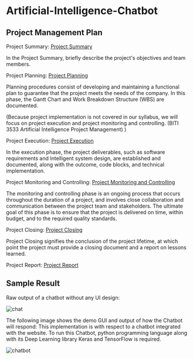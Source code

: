 # Artificial-Intelligence-Chatbot

## Project Management Plan
Project Summary: [Project Summary](https://github.com/yunlee123456/Artificial-Intelligence-Chatbot/blob/main/PMP-PLAN/1%20Project%20Summary.md)

In the Project Summary, briefly describe the project's objectives and team members.

Project Planning: [Project Planning](https://github.com/yunlee123456/Artificial-Intelligence-Chatbot/blob/main/PMP-PLAN/2%20Project%20Planning.md)

Planning procedures consist of developing and maintaining a functional plan to guarantee that the project meets the needs of the company. In this phase, the Gantt Chart and Work Breakdown Structure (WBS) are documented.


(Because project implementation is not covered in our syllabus, we will focus on project execution and project monitoring and controlling.  (BITI 3533 Artificial Intelligence Project Management) )


Project Execution: [Project Execution](https://github.com/yunlee123456/Artificial-Intelligence-Chatbot/blob/main/PMP-PLAN/3%20Project%20Execution.md)



In the execution phase, the project deliverables, such as software requirements and Intelligent system design, are established and documented, along with the outcome, code blocks, and technical implementation.


Project Monitoring and Controlling: [Project Monitoring and Controlling](https://github.com/yunlee123456/Artificial-Intelligence-Chatbot/blob/main/PMP-PLAN/4%20Project%20Monitoring%20and%20Controlling.md)

The monitoring and controlling phase is an ongoing process that occurs throughout the duration of a project, and involves close collaboration and communication between the project team and stakeholders. The ultimate goal of this phase is to ensure that the project is delivered on time, within budget, and to the required quality standards.


Project Closing: [Project Closing](https://github.com/yunlee123456/Artificial-Intelligence-Chatbot/blob/main/PMP-PLAN/5%20Project%20Closing.md)

Project Closing signifies the conclusion of the project lifetime, at which point the project must provide a closing document and a report on lessons learned.

Project Report: [Project Report](https://github.com/yunlee123456/Artificial-Intelligence-Chatbot/blob/main/Report.pdf)

## Sample Result
Raw output of a chatbot without any UI design:

![chat](https://user-images.githubusercontent.com/118036772/209539812-c06053f4-ca07-4825-85b0-dd876e5a5c04.png)

The following image shows the demo GUI and output of
how the Chatbot will respond:
This implementation is with respect to a chatbot integrated with the website. To run this Chatbot, python programming language along with its Deep Learning library Keras and TensorFlow is required.

![chatbot](https://user-images.githubusercontent.com/118036772/209539762-0ad58de2-a413-4b6f-9fe9-f000fefd9f52.png)
